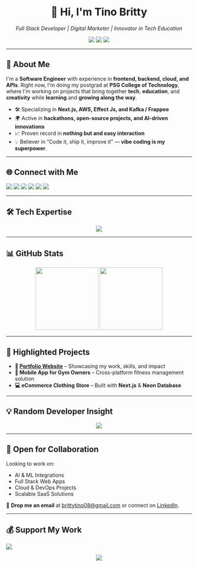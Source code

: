 <!-- Profile Header -->
<h1 align="center">👋 Hi, I'm <strong>Tino Britty</strong></h1>
<p align="center">
  <em>Full Stack Developer | Digital Marketer | Innovator in Tech Education</em>
</p>

<p align="center">
  <a href="mailto:brittytino08@gmail.com"><img src="https://img.shields.io/badge/Email-brittytino08%40gmail.com-red?style=flat-square&logo=gmail"></a>
  <a href="https://linkedin.com/in/brittytino"><img src="https://img.shields.io/badge/LinkedIn-Connect-blue?style=flat-square&logo=linkedin"></a>
  <a href="https://tinobritty.tech"><img src="https://img.shields.io/badge/Portfolio-Visit-green?style=flat-square&logo=google-chrome"></a>
</p>

---

## 🚀 About Me
I'm a **Software Engineer** with experience in **frontend, backend, cloud, and APIs**. Right now, I'm doing my postgrad at **PSG College of Technology**, where I'm working on projects that bring together **tech**, **education**, and **creativity** while **learning** and **growing along the way**.

- 🛠 Specializing in **Next.js, AWS, Effect Js, and Kafka / Frappee**
- 🌍 Active in **hackathons, open-source projects, and AI-driven innovations**
- 📈 Proven record in **nothing but and easy interaction**
- 💡 Believer in “Code it, ship it, improve it” — **vibe coding is my superpower**.

---

## 🌐 Connect with Me
<p>
  <a href="https://behance.net/brittytino"><img src="https://img.shields.io/badge/Behance-1769ff?logo=behance&logoColor=white" /></a>
  <a href="https://facebook.com/tinobritty"><img src="https://img.shields.io/badge/Facebook-%231877F2.svg?logo=Facebook&logoColor=white" /></a>
  <a href="https://instagram.com/brittytino"><img src="https://img.shields.io/badge/Instagram-%23E4405F.svg?logo=Instagram&logoColor=white" /></a>
  <a href="https://medium.com/@brittytino"><img src="https://img.shields.io/badge/Medium-12100E?logo=medium&logoColor=white" /></a>
  <a href="https://x.com/tinobritty"><img src="https://img.shields.io/badge/X-black.svg?logo=X&logoColor=white" /></a>
  <a href="https://codepen.io/brittytino"><img src="https://img.shields.io/badge/Codepen-000000?logo=codepen&logoColor=white" /></a>
</p>

---

## 🛠 Tech Expertise
<p align="center">
  <img src="https://skillicons.dev/icons?i=html,css,js,java,python,cpp,nextjs,react,nodejs,flutter,aws,gcp,firebase,netlify,vercel,mongodb,postgres,redux,threejs,figma,blender" />
</p>

---

## 📊 GitHub Stats
<p align="center">
  <img src="https://github-readme-stats.vercel.app/api?username=brittytino&show_icons=true&theme=tokyonight&count_private=true&hide_border=true" height="170" />
  <img src="https://github-readme-streak-stats.herokuapp.com/?user=brittytino&theme=tokyonight&hide_border=true" height="170" />
</p>

---

## 📌 Highlighted Projects
- **🚀 [Portfolio Website](https://tinobritty.tech)** – Showcasing my work, skills, and impact
- **📱 Mobile App for Gym Owners** – Cross-platform fitness management solution
- **💻 eCommerce Clothing Store** – Built with **Next.js** & **Neon Database**

---

## 💡 Random Developer Insight
<p align="center">
  <img src="https://quotes-github-readme.vercel.app/api?type=horizontal&theme=tokyonight" />
</p>

---

## 🤝 Open for Collaboration
Looking to work on:
- AI & ML Integrations
- Full Stack Web Apps
- Cloud & DevOps Projects
- Scalable SaaS Solutions

💌 **Drop me an email** at [brittytino08@gmail.com](mailto:brittytino08@gmail.com) or connect on [LinkedIn](https://linkedin.com/in/brittytino).

---

## 💰 Support My Work
<a href="https://buymeacoffee.com/brittytino"><img src="https://img.shields.io/badge/Buy%20Me%20a%20Coffee-ffdd00?style=for-the-badge&logo=buy-me-a-coffee&logoColor=black" /></a>

<p align="center">
  <img src="https://komarev.com/ghpvc/?username=brittytino&style=for-the-badge&color=blue" />
</p>
